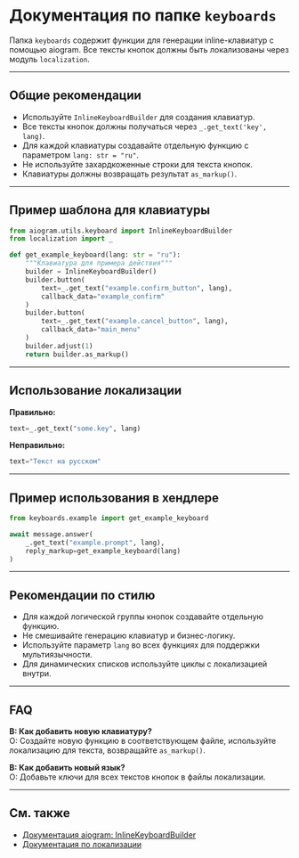 # Документация по папке `keyboards`

Папка `keyboards` содержит функции для генерации inline-клавиатур с помощью aiogram. Все тексты кнопок должны быть локализованы через модуль `localization`.

---

## Общие рекомендации

- Используйте `InlineKeyboardBuilder` для создания клавиатур.
- Все тексты кнопок должны получатьcя через `_.get_text('key', lang)`.
- Для каждой клавиатуры создавайте отдельную функцию с параметром `lang: str = "ru"`.
- Не используйте захардкоженные строки для текста кнопок.
- Клавиатуры должны возвращать результат `as_markup()`.

---

## Пример шаблона для клавиатуры

```python
from aiogram.utils.keyboard import InlineKeyboardBuilder
from localization import _

def get_example_keyboard(lang: str = "ru"):
    """Клавиатура для примера действия"""
    builder = InlineKeyboardBuilder()
    builder.button(
        text=_.get_text("example.confirm_button", lang),
        callback_data="example_confirm"
    )
    builder.button(
        text=_.get_text("example.cancel_button", lang),
        callback_data="main_menu"
    )
    builder.adjust(1)
    return builder.as_markup()
```

---

## Использование локализации

**Правильно:**
```python
text=_.get_text("some.key", lang)
```
**Неправильно:**
```python
text="Текст на русском"
```

---

## Пример использования в хендлере

```python
from keyboards.example import get_example_keyboard

await message.answer(
    _.get_text("example.prompt", lang),
    reply_markup=get_example_keyboard(lang)
)
```

---

## Рекомендации по стилю

- Для каждой логической группы кнопок создавайте отдельную функцию.
- Не смешивайте генерацию клавиатур и бизнес-логику.
- Используйте параметр `lang` во всех функциях для поддержки мультиязычности.
- Для динамических списков используйте циклы с локализацией внутри.

---

## FAQ

**В: Как добавить новую клавиатуру?**  
О: Создайте новую функцию в соответствующем файле, используйте локализацию для текста, возвращайте `as_markup()`.

**В: Как добавить новый язык?**  
О: Добавьте ключи для всех текстов кнопок в файлы локализации.

---

## См. также

- [Документация aiogram: InlineKeyboardBuilder](https://docs.aiogram.dev/en/latest/telegram/keyboards.html)
- [Документация по локализации](../localization/README.md)
